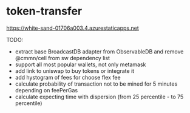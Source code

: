 # token-transfer

https://white-sand-01706a003.4.azurestaticapps.net


TODO:
* extract base BroadcastDB adapter from ObservableDB and remove @cmmn/cell from sw dependency list
* support all most popular wallets, not only metamask
* add link to uniswap to buy tokens or integrate it
* add hystogram of fees for choose flex fee
* calculate probability of transaction not to be mined for 5 minutes depending on feePerGas
* calculate expecting time with dispersion (from 25 percentile - to 75 percentile)